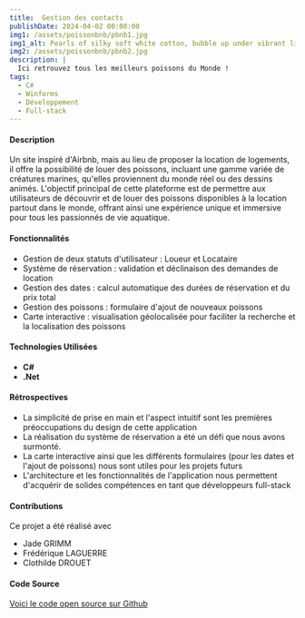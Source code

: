 ```yaml
---
title:  Gestion des contacts
publishDate: 2024-04-02 00:00:00
img1: /assets/poissonbnb/pbnb1.jpg
img1_alt: Pearls of silky soft white cotton, bubble up under vibrant lighting
img2: /assets/poissonbnb/pbnb2.jpg
description: |
  Ici retrouvez tous les meilleurs poissons du Monde !
tags:
  - C#
  - Winforms
  - Développement
  - Full-stack
---
```


#### Description

Un site inspiré d'Airbnb, mais au lieu de proposer la location de logements, il offre la possibilité de louer des poissons, incluant une gamme variée de créatures marines, qu'elles proviennent du monde réel ou des dessins animés. L'objectif principal de cette plateforme est de permettre aux utilisateurs de découvrir et de louer des poissons disponibles à la location partout dans le monde, offrant ainsi une expérience unique et immersive pour tous les passionnés de vie aquatique.

#### Fonctionnalités

- Gestion de deux statuts d'utilisateur : Loueur et Locataire
- Système de réservation : validation et déclinaison des demandes de location
- Gestion des dates : calcul automatique des durées de réservation et du prix total
- Gestion des poissons : formulaire d'ajout de nouveaux poissons
- Carte interactive : visualisation géolocalisée pour faciliter la recherche et la localisation des poissons



#### Technologies Utilisées

- **C#**
- **.Net**

#### Rétrospectives

- La simplicité de prise en main et l'aspect intuitif sont les premières préoccupations du design de cette application
- La réalisation du système de réservation a été un défi que nous avons surmonté.
- La carte interactive ainsi que les différents formulaires (pour les dates et l'ajout de poissons) nous sont utiles pour les projets futurs
- L'architecture et les fonctionnalités de l'application nous permettent d'acquérir de solides compétences en tant que développeurs full-stack

#### Contributions
 Ce projet a été réalisé avec
- Jade GRIMM
- Frédérique LAGUERRE
- Clothilde DROUET

#### Code Source

<a href="https://github.com/Humanidealife/goldfishes_app" target="_blank">Voici le code open source sur Github</a>
